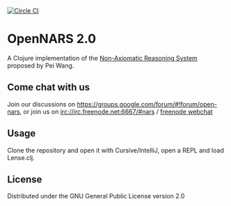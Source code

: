 [![Circle CI](https://circleci.com/gh/opennars/opennars2.svg?style=svg)](https://circleci.com/gh/opennars/opennars2)

# OpenNARS 2.0

A Clojure implementation of the [Non-Axiomatic Reasoning System](https://sites.google.com/site/narswang/) proposed by Pei Wang.

## Come chat with us

Join our discussions on https://groups.google.com/forum/#!forum/open-nars, or join us on [irc://irc.freenode.net:6667/#nars](irc://irc.freenode.net:667/#nars]) / [freenode webchat](https://webchat.freenode.net/?channels=nars)

## Usage

Clone the repository and open it with Cursive/IntelliJ, open a REPL and load Lense.clj.

## License

Distributed under the GNU General Public License version 2.0
